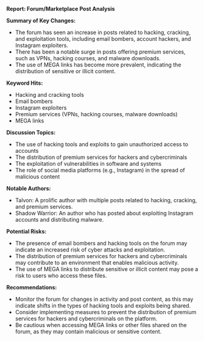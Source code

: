 **Report: Forum/Marketplace Post Analysis**

**Summary of Key Changes:**

* The forum has seen an increase in posts related to hacking, cracking, and exploitation tools, including email bombers, account hackers, and Instagram exploiters.
* There has been a notable surge in posts offering premium services, such as VPNs, hacking courses, and malware downloads.
* The use of MEGA links has become more prevalent, indicating the distribution of sensitive or illicit content.

**Keyword Hits:**

* Hacking and cracking tools
* Email bombers
* Instagram exploiters
* Premium services (VPNs, hacking courses, malware downloads)
* MEGA links

**Discussion Topics:**

* The use of hacking tools and exploits to gain unauthorized access to accounts
* The distribution of premium services for hackers and cybercriminals
* The exploitation of vulnerabilities in software and systems
* The role of social media platforms (e.g., Instagram) in the spread of malicious content

**Notable Authors:**

* Talvon: A prolific author with multiple posts related to hacking, cracking, and premium services.
* Shadow Warrior: An author who has posted about exploiting Instagram accounts and distributing malware.

**Potential Risks:**

* The presence of email bombers and hacking tools on the forum may indicate an increased risk of cyber attacks and exploitation.
* The distribution of premium services for hackers and cybercriminals may contribute to an environment that enables malicious activity.
* The use of MEGA links to distribute sensitive or illicit content may pose a risk to users who access these files.

**Recommendations:**

* Monitor the forum for changes in activity and post content, as this may indicate shifts in the types of hacking tools and exploits being shared.
* Consider implementing measures to prevent the distribution of premium services for hackers and cybercriminals on the platform.
* Be cautious when accessing MEGA links or other files shared on the forum, as they may contain malicious or sensitive content.